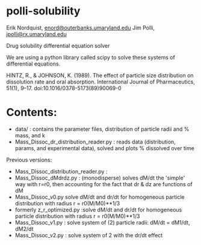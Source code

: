# polli-solubility
Erik Nordquist, enord@outerbanks.umaryland.edu
Jim Polli, jpolli@rx.umaryland.edu

Drug solubility differential equation solver

We are using a python library called scipy to solve these systems of differential equations.

HINTZ, R., & JOHNSON, K. (1989). The effect of particle size distribution on dissolution rate and oral absorption. International Journal of Pharmaceutics, 51(1), 9–17. doi:10.1016/0378-5173(89)90069-0 


Contents:
=============

* data/ : contains the parameter files, distribution of particle radii and % mass, and k
* Mass_Dissoc_dr_distribution_reader.py : reads data (distribution, params, and experimental data), solved and plots % dissolved over time

Previous versions:
* Mass_Dissoc_distribution_reader.py : 
* Mass_Dissoc_dMdrdz.py : (monodisperse) solves dM/dt the 'simple' way with r=r0, then accounting for the fact that dr & dz are functions of dM
* Mass_Dissoc_v0.py solve dM/dt and dr/dt for homogeneous particle distribution with radius r = r0(M/M0)**1/3
*  formerly z_r_optimized.py :solve dM/dt and dr/dt for homogeneous particle distribution with radius r = r0(M/M0)**1/3
* Mass_Dissoc_v1.py : solve system of (2) particle radii: dM/dt = dM1/dt, dM2/dt
* Mass_Dissoc_v2.py : solve system of 2 with the dr/dt effect


